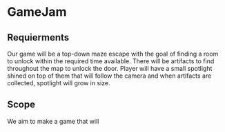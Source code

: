 # GameJam
## Requierments 

Our game will be a top-down maze escape with the goal of finding a room to unlock within the required time available. There will be artifacts to find throughout the map to unlock the door. Player will have a small spotlight shined on top of them that will follow the camera and when artifacts are collected, spotlight will grow in size. 

## Scope 
We aim to make a game that will 

